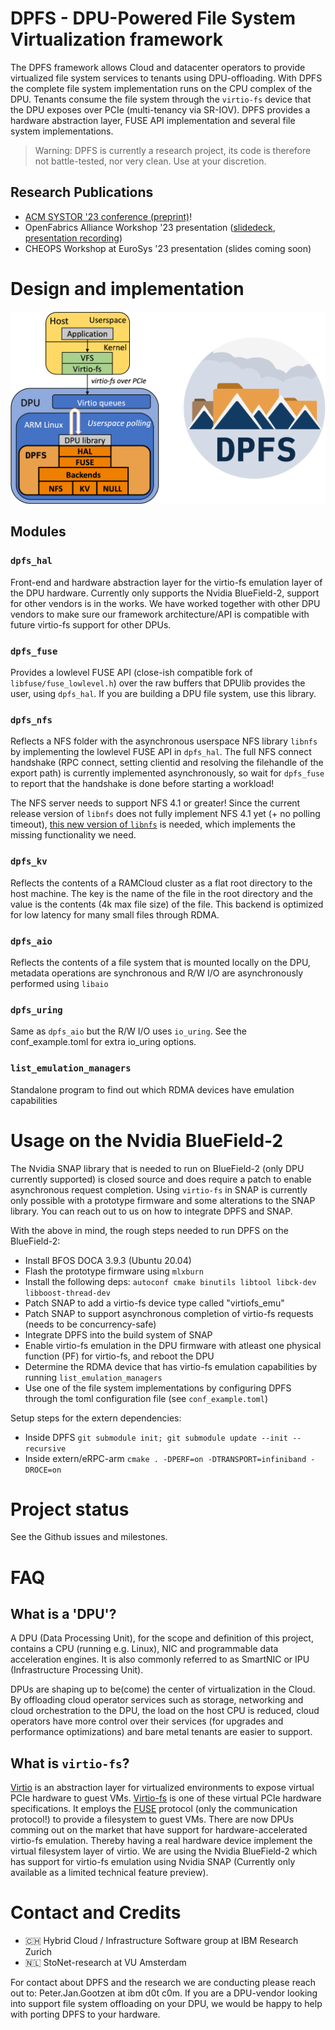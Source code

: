 # DPFS - **D**PU-**P**owered **F**ile **S**ystem Virtualization framework
The DPFS framework allows Cloud and datacenter operators to provide virtualized file system services to tenants using DPU-offloading.
With DPFS the complete file system implementation runs on the CPU complex of the DPU. Tenants consume the file system through the `virtio-fs` device that the DPU exposes over PCIe (multi-tenancy via SR-IOV).
DPFS provides a hardware abstraction layer, FUSE API implementation and several file system implementations.

> Warning: DPFS is currently a research project, its code is therefore not battle-tested, nor very clean. Use at your discretion.

## Research Publications
* [ACM SYSTOR '23 conference (preprint)](DPFS_systor23_preprint.pdf)!
* OpenFabrics Alliance Workshop '23 presentation ([slidedeck](https://www.openfabrics.org/wp-content/uploads/2023-workshop/2023-workshop-presentations/day-3/303_PGootzen.pdf), [presentation recording](https://youtu.be/2cTxELxCG_g))
* CHEOPS Workshop at EuroSys '23 presentation (slides coming soon)


# Design and implementation
![DPU virtio-fs architecture diagram](arch.png "DPFS architecture diagram")
## Modules
### `dpfs_hal`
Front-end and hardware abstraction layer for the virtio-fs emulation layer of the DPU hardware. Currently only supports the Nvidia BlueField-2, support for other vendors is in the works.
We have worked together with other DPU vendors to make sure our framework architecture/API is compatible with future virtio-fs support for other DPUs.

### `dpfs_fuse`
Provides a lowlevel FUSE API (close-ish compatible fork of `libfuse/fuse_lowlevel.h`) over the raw buffers that DPUlib provides the user, using `dpfs_hal`. If you are building a DPU file system, use this library.

### `dpfs_nfs`
Reflects a NFS folder with the asynchronous userspace NFS library `libnfs` by implementing the lowlevel FUSE API in `dpfs_hal`. The full NFS connect handshake (RPC connect, setting clientid and resolving the filehandle of the export path) is currently implemented asynchronously, so wait for `dpfs_fuse` to report that the handshake is done before starting a workload!

The NFS server needs to support NFS 4.1 or greater!
Since the current release version of `libnfs` does not fully implement NFS 4.1 yet (+ no polling timeout), [this new version of `libnfs`](https://github.com/sahlberg/libnfs/commit/7e91d041c74ee33f48fc81465aa97d6610772890) is needed, which implements the missing functionality we need.

### `dpfs_kv`
Reflects the contents of a RAMCloud cluster as a flat root directory to the host machine. The key is the name of the file in the root directory and the value is the contents (4k max file size) of the file. This backend is optimized for low latency for many small files through RDMA.

### `dpfs_aio`
Reflects the contents of a file system that is mounted locally on the DPU, metadata operations are synchronous and R/W I/O are asynchronously performed using `libaio`

### `dpfs_uring`
Same as `dpfs_aio` but the R/W I/O uses `io_uring`. See the conf_example.toml for extra io_uring options.

### `list_emulation_managers`
Standalone program to find out which RDMA devices have emulation capabilities

# Usage on the Nvidia BlueField-2
The Nvidia SNAP library that is needed to run on BlueField-2 (only DPU currently supported) is closed source and does require a patch to enable asynchronous request completion.
Using `virtio-fs` in SNAP is currently only possible with a prototype firmware and some alterations to the SNAP library. You can reach out to us on how to integrate DPFS and SNAP.

With the above in mind, the rough steps needed to run DPFS on the BlueField-2:
* Install BFOS DOCA 3.9.3 (Ubuntu 20.04)
* Flash the prototype firmware using `mlxburn`
* Install the following deps: `autoconf cmake binutils libtool libck-dev libboost-thread-dev`
* Patch SNAP to add a virtio-fs device type called "virtiofs_emu"
* Patch SNAP to support asynchronous completion of virtio-fs requests (needs to be concurrency-safe)
* Integrate DPFS into the build system of SNAP
* Enable virtio-fs emulation in the DPU firmware with atleast one physical function (PF) for virtio-fs, and reboot the DPU
* Determine the RDMA device that has virtio-fs emulation capabilities by running `list_emulation_managers`
* Use one of the file system implementations by configuring DPFS through the toml configuration file (see `conf_example.toml`)

Setup steps for the extern dependencies:
* Inside DPFS `git submodule init; git submodule update --init --recursive`
* Inside extern/eRPC-arm `cmake . -DPERF=on -DTRANSPORT=infiniband -DROCE=on`

# Project status
See the Github issues and milestones.

# FAQ
## What is a 'DPU'?
A DPU (Data Processing Unit), for the scope and definition of this project, contains a CPU (running e.g. Linux), NIC and programmable data acceleration engines. It is also commonly referred to as SmartNIC or IPU (Infrastructure Processing Unit).

DPUs are shaping up to be(come) the center of virtualization in the Cloud. By offloading cloud operator services such as storage, networking and cloud orchestration to the DPU,
the load on the host CPU is reduced, cloud operators have more control over their services (for upgrades and performance optimizations) and bare metal tenants are easier to support.

## What is `virtio-fs`?
[Virtio](https://developer.ibm.com/articles/l-virtio) is an abstraction layer for virtualized environments to expose virtual PCIe hardware to guest VMs.
[Virtio-fs](https://www.kernel.org/doc/html/latest/filesystems/virtiofs.html) is one of these virtual PCIe hardware specifications.
It employs the [FUSE](https://www.kernel.org/doc/html/latest/filesystems/fuse.html) protocol (only the communication protocol!) to provide a filesystem to guest VMs.
There are now DPUs comming out on the market that have support for hardware-accelerated virtio-fs emulation. Thereby having a real hardware device implement the virtual filesystem layer of virtio.
We are using the Nvidia BlueField-2 which has support for virtio-fs emulation using Nvidia SNAP (Currently only available as a limited technical feature preview).

# Contact and Credits
* :switzerland: Hybrid Cloud / Infrastructure Software group at IBM Research Zurich
* :netherlands: StoNet-research at VU Amsterdam

For contact about DPFS and the research we are conducting please reach out to: Peter.Jan.Gootzen at ibm d0t c0m. If you are a DPU-vendor looking into support file system offloading on your DPU, we would be happy to help with porting DPFS to your hardware.
